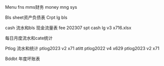 Menu fns mms财务 money mng sys



Bls sheet资产负债表 Crpt lg bls

cash 流水和bls  现金流量表
fee 202307 spt cash lg v3 x716.xlsx

每日月度流水和cate统计 

 Ptlog 流水和统计
ptlog2023 v2 x71
atitt ptlog2022 v4 x629
ptlog2023 v2 x71


Bddbt 年度坏账表
